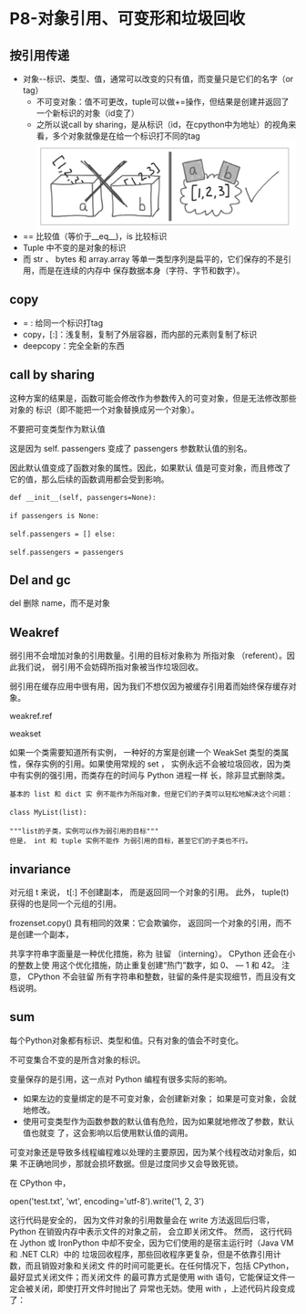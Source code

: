 # P8-对象引用、可变形和垃圾回收

## 按引用传递

- 对象--标识、类型、值，通常可以改变的只有值，而变量只是它们的名字（or tag）
  - 不可变对象：值不可更改，tuple可以做+=操作，但结果是创建并返回了一个新标识的对象（id变了）
  - 之所以说call by sharing，是从标识（id，在cpython中为地址）的视角来看，多个对象就像是在给一个标识打不同的tag
    <img src="https://raw.githubusercontent.com/eudemoniac/image/main/img/image-20220414133632313.png" alt="image-20220414133632313" style="zoom:50%;" />
- == 比较值（等价于__eq__)，is 比较标识
- Tuple 中不变的是对象的标识
- 而 str 、 bytes 和 array.array 等单一类型序列是扁平的，它们保存的不是引用，而是在连续的内存中 保存数据本身（字符、字节和数字）。

## copy

- = : 给同一个标识打tag
- copy，[:]：浅复制，复制了外层容器，而内部的元素则复制了标识
- deepcopy：完全全新的东西

## call by sharing

这种方案的结果是，函数可能会修改作为参数传入的可变对象，但是无法修改那些对象的 标识（即不能把一个对象替换成另一个对象）。

不要把可变类型作为默认值

这是因为 self. passengers 变成了 passengers 参数默认值的别名。

因此默认值变成了函数对象的属性。因此，如果默认 值是可变对象，而且修改了它的值，那么后续的函数调用都会受到影响。

```
def __init__(self, passengers=None):

if passengers is None:

self.passengers = [] else:

self.passengers = passengers
```

## Del and gc

del 删除 name，而不是对象

## Weakref

弱引用不会增加对象的引用数量。引用的目标对象称为 所指对象 （referent）。因此我们说， 弱引用不会妨碍所指对象被当作垃圾回收。

弱引用在缓存应用中很有用，因为我们不想仅因为被缓存引用着而始终保存缓存对象。

weakref.ref

weakset

如果一个类需要知道所有实例， 一种好的方案是创建一个 WeakSet 类型的类属性，保存实例的引用。如果使用常规的 set ， 实例永远不会被垃圾回收，因为类中有实例的强引用，而类存在的时间与 Python 进程一样 长，除非显式删除类。

```
基本的 list 和 dict 实 例不能作为所指对象，但是它们的子类可以轻松地解决这个问题：

class MyList(list):

"""list的子类，实例可以作为弱引用的目标"""
但是， int 和 tuple 实例不能作 为弱引用的目标，甚至它们的子类也不行。
```

## invariance

对元组 t 来说， t[:] 不创建副本， 而是返回同一个对象的引用。 此外， tuple(t) 获得的也是同一个元组的引用。

 frozenset.copy() 具有相同的效果：它会欺骗你， 返回同一个对象的引用，而不是创建一个副本，

共享字符串字面量是一种优化措施，称为 驻留 （interning）。 CPython 还会在小的整数上使 用这个优化措施，防止重复创建“热门”数字，如 0、 — 1 和 42。 注意， CPython 不会驻留 所有字符串和整数，驻留的条件是实现细节，而且没有文档说明。

## sum

每个Python对象都有标识、类型和值。只有对象的值会不时变化。

不可变集合不变的是所含对象的标识。

变量保存的是引用，这一点对 Python 编程有很多实际的影响。

- 如果左边的变量绑定的是不可变对象，会创建新对象； 如果是可变对象，会就地修改。
- 使用可变类型作为函数参数的默认值有危险，因为如果就地修改了参数，默认值也就变 了，这会影响以后使用默认值的调用。

可变对象还是导致多线程编程难以处理的主要原因，因为某个线程改动对象后，如果 不正确地同步，那就会损坏数据。但是过度同步又会导致死锁。

在 CPython 中，

open('test.txt', 'wt', encoding='utf-8').write('1, 2, 3')

这行代码是安全的， 因为文件对象的引用数量会在 write 方法返回后归零， Python 在销毁内存中表示文件的对象之前， 会立即关闭文件。 然而， 这行代码在 Jython 或 IronPython 中却不安全，因为它们使用的是宿主运行时（Java VM 和 .NET CLR）中的 垃圾回收程序，那些回收程序更复杂，但是不依靠引用计数，而且销毁对象和关闭文 件的时间可能更长。在任何情况下，包括 CPython， 最好显式关闭文件；而关闭文件 的最可靠方式是使用 with 语句，它能保证文件一定会被关闭，即使打开文件时抛出了 异常也无妨。使用 with ，上述代码片段变成了：